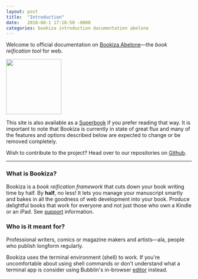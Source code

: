 ```yaml
---
layout: post
title:  "Introduction"
date:   2018-08-1 17:16:50 -0000
categories: bookiza introduction documentation abelone
---
```


Welcome to official documentation on [Bookiza Abelone](https://bookiza.io)—the *book reification tool* for web. 


<img src="https://raw.githubusercontent.com/bookiza/bookiza.cli/master/assets/images/bookiza.png" width="150px" />


This site is also available as a [Superbook](https://bubbl.in/cover/bookiza-framework-by-marvin-danig) if you prefer reading that way. It is important to note that Bookiza is currently in state of great flux and many of the features and options described below are expected to change or be removed completely. 

Wish to contribute to the project? Head over to our repositories on [Github](https://github.com/bookiza).

---

### What is Bookiza?

Bookiza is a *book reification framework* that cuts down your book writing time by half. By **half**, no less! It lets you manage your manuscript smartly and bakes in all the goodness of web development into your book. Produce delightful books that work for everyone and not just those who own a Kindle or an iPad. See [support](https://bubblin.io/support) information.

### Who is it meant for?

Professional writers, comics or magazine makers and artists—ala, people who publish longform regularly.

Bookiza uses the terminal environment (shell) to work. If you're uncomfortable about using shell commands or don't understand what a terminal app is consider using Bubblin's in-browser [editor](https://bubblin.io/docs/setup) instead. 